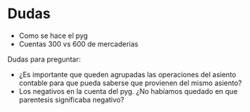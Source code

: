 # Dudas

- Como se hace el pyg
- Cuentas 300 vs 600 de mercaderias

Dudas para preguntar:
- ¿Es importante que queden agrupadas las operaciones del asiento contable para que pueda saberse que provienen del mismo asiento?
- Los negativos en la cuenta del pyg. ¿No habíamos quedado en que parentesis significaba negativo?